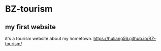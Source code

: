 # BZ-tourism

## my first website
it's a tourism website about my hometown.
https://huliang56.github.io/BZ-tourism/
